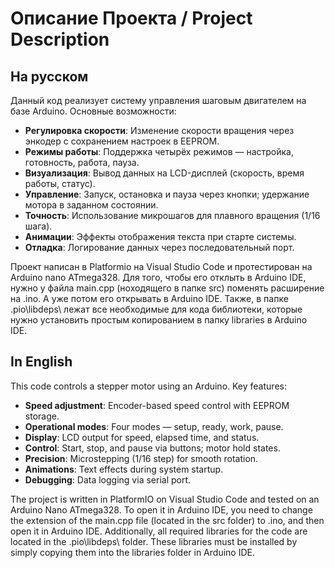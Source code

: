 # Описание Проекта / Project Description

## На русском
Данный код реализует систему управления шаговым двигателем на базе Arduino. Основные возможности:
- **Регулировка скорости**: Изменение скорости вращения через энкодер с сохранением настроек в EEPROM.
- **Режимы работы**: Поддержка четырёх режимов — настройка, готовность, работа, пауза.
- **Визуализация**: Вывод данных на LCD-дисплей (скорость, время работы, статус).
- **Управление**: Запуск, остановка и пауза через кнопки; удержание мотора в заданном состоянии.
- **Точность**: Использование микрошагов для плавного вращения (1/16 шага).
- **Анимации**: Эффекты отображения текста при старте системы.
- **Отладка**: Логирование данных через последовательный порт.

Проект написан в Platformio на Visual Studio Code и протестирован на Arduino nano ATmega328.
Для того, чтобы его отклыть в Arduino IDE, нужно у файла main.cpp (ноходящего в папке src) поменять расширение на .ino. А уже потом его открывать в Arduino IDE. Также, в папке .pio\libdeps\ лежат все необходимые для кода библиотеки, которые нужно установить простым копированием в папку libraries в Arduino IDE.

## In English
This code controls a stepper motor using an Arduino. Key features:
- **Speed adjustment**: Encoder-based speed control with EEPROM storage.
- **Operational modes**: Four modes — setup, ready, work, pause.
- **Display**: LCD output for speed, elapsed time, and status.
- **Control**: Start, stop, and pause via buttons; motor hold states.
- **Precision**: Microstepping (1/16 step) for smooth rotation.
- **Animations**: Text effects during system startup.
- **Debugging**: Data logging via serial port.

The project is written in PlatformIO on Visual Studio Code and tested on an Arduino Nano ATmega328.
To open it in Arduino IDE, you need to change the extension of the main.cpp file (located in the src folder) to .ino, and then open it in Arduino IDE. Additionally, all required libraries for the code are located in the .pio\libdeps\ folder. These libraries must be installed by simply copying them into the libraries folder in Arduino IDE.
